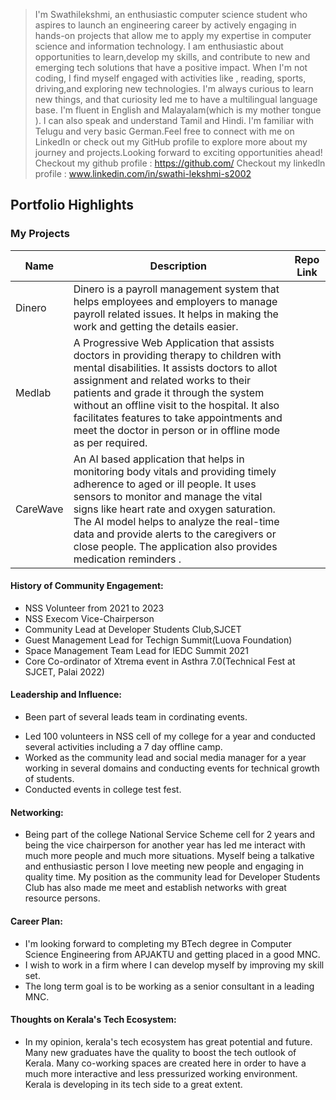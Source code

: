 
 
>I'm Swathilekshmi, an enthusiastic computer science student who aspires to launch an  engineering career by actively engaging in hands-on projects that allow me to apply my expertise in computer science and information technology. I am enthusiastic about opportunities to learn,develop my skills, and contribute to new and emerging tech solutions that have a positive impact.
When I'm not coding, I  find myself engaged with activities like , reading, sports, driving,and exploring new technologies. I'm always curious to learn new things, and that curiosity led me to have a multilingual language base. I'm fluent in English and Malayalam(which is my mother tongue ). I can also speak and understand Tamil and Hindi. I'm familiar with Telugu and very basic German.Feel free to connect with me on LinkedIn or check out my GitHub profile to explore more about my journey and projects.Looking forward to exciting opportunities ahead!  
Checkout my github profile : https://github.com/
Checkout my linkedln profile : www.linkedin.com/in/swathi-lekshmi-s2002

## Portfolio Highlights

### My Projects

| Name          | Description                                                                                                                   | Repo Link                                                  |
|---------------|-------------------------------------------------------------------------------------------------------------------------------|------------------------------------------------------------|
| Dinero   | Dinero is a payroll management system that helps employees and employers to manage payroll related issues. It helps in making the work and getting the details easier. |
| Medlab   | A Progressive Web Application that assists doctors in providing therapy to children with mental disabilities. It assists doctors to allot assignment and related works to their patients and grade it through the system without an offline visit to the hospital. It also facilitates features to take appointments and meet the doctor in person or in offline mode as per required.|
| CareWave | An AI based application that helps in monitoring body vitals and providing timely adherence to aged or ill people. It uses sensors to monitor and  manage the vital signs like heart rate and oxygen saturation. The AI model helps to analyze the real-time data and provide alerts to the caregivers or close people. The application also provides medication reminders .    


#### History of Community Engagement:

*  NSS Volunteer from 2021 to 2023
* NSS Execom Vice-Chairperson
* Community Lead at Developer Students Club,SJCET
* Guest Management Lead for Techign Summit(Luova Foundation)
* Space Management Team Lead for IEDC Summit 2021
* Core Co-ordinator of Xtrema event in Asthra 7.0(Technical Fest at SJCET, Palai 2022)

#### Leadership and Influence:

* Been part of several leads team in cordinating events.
- Led 100 volunteers in NSS cell of my college for a year and conducted several activities including a 7 day offline camp.
- Worked as the community lead and social media manager for a year working in several domains and conducting events for technical growth of students.
- Conducted events in college test fest.

#### Networking:

- Being part of the college National Service Scheme cell for 2 years and being the vice chairperson for another year has led me interact with much more people and much more situations. Myself being a talkative and enthusiastic person I love meeting new people and engaging in quality time. My position as the community lead for Developer Students Club has also made me meet and establish networks with great resource persons.

#### Career Plan:

- I'm looking forward to completing my BTech degree in Computer Science Engineering from APJAKTU and getting placed in a good MNC.
- I wish to work in a firm where I can develop myself by improving my skill set.
- The long term goal is to be working as a senior consultant in a leading MNC.

#### Thoughts on Kerala's Tech Ecosystem:

- In my opinion, kerala's tech ecosystem has great potential and future. Many new graduates have the quality to boost the tech outlook of Kerala. Many co-working spaces are created here in order to have a much more interactive and less pressurized working environment. Kerala is developing in its tech side to a great extent.
